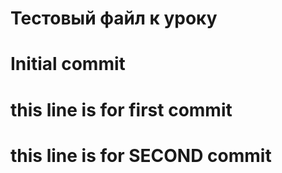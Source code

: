 # Тестовый файл к уроку

# Initial commit

# this line is for first commit

# this line is for SECOND commit